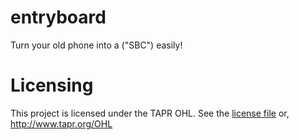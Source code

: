 # entryboard
Turn your old phone into a ("SBC") easily!

# Licensing
This project is licensed under the TAPR OHL. See the [license file](LICENSE) or, http://www.tapr.org/OHL
